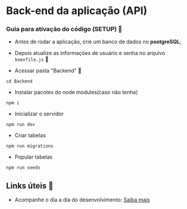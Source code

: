 # Back-end da aplicação (API)


### Guia para ativação do código (SETUP) :pushpin:


- Antes de rodar a aplicação, crie um banco de dados no **postgreSQL**;

- Depois atualize as informações de usuário e senha no arquivo `knexfile.js` :page_facing_up:

- Acessar pasta "Backend" :open_file_folder:

```node
cd Backend
```

- Instalar pacotes do node modules(caso não tenha)

```node
npm i
```

- Inicializar o servidor

```node
npm run dev
```

- Criar tabelas

```node
npm run migrations
```

- Popular tabelas 

```node
npm run seeds
```

## Links úteis :link:

- Acompanhe o dia a dia do desenvolvimento: [Saiba mais](./Logbook)
